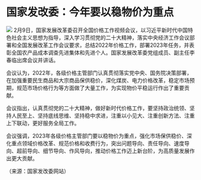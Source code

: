 # 国家发改委：今年要以稳物价为重点

![](https://inews.gtimg.com/newsapp_bt/0/15654102397/1000)
2月9日，国家发展改革委召开全国价格工作视频会议，以习近平新时代中国特色社会主义思想为指导，深入学习贯彻党的二十大精神，落实中央经济工作会议部署和全国发展改革工作会议要求，总结2022年价格工作，部署2023年任务，并表彰全国农产品成本调查先进集体和先进个人。国家发展改革委党组成员、副主任李春临出席会议并讲话。

会议认为，2022年，各级价格主管部门认真贯彻落实党中央、国务院决策部署，在加强重要民生商品和大宗商品保供稳价，深化煤炭、电力价格改革，稳定市场预期，规范市场价格行为等方面做了大量工作，为实现物价平稳运行作出了重要贡献。

会议指出，认真贯彻党的二十大精神，做好新时代价格工作，要坚持政治统领、坚持人民至上、坚持底线思维、坚持稳中求进，注重以小见大、注重创新方法、注重上下联动，更好服务全局工作。

会议强调，2023年各级价格主管部门要以稳物价为重点，强化市场保供稳价、深化重点领域价格改革、规范价格和收费行为，突出问题导向、责任导向、速度导向、超前导向、细节导向、作风导向，推动价格工作迈上新台阶，为高质量发展作出更大贡献。

（来源：国家发改委网站）

